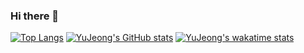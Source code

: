 ### Hi there 👋

[![Top Langs](https://github-readme-stats.vercel.app/api/top-langs/?username=lyj0047&layout=compact)](https://github.com/lyj0047/github-readme-stats)
[![YuJeong's GitHub stats](https://github-readme-stats.vercel.app/api?username=lyj0047)](https://github.com/lyj0047/github-readme-stats)
[![YuJeong's wakatime stats](https://github-readme-stats.vercel.app/api/wakatime?username=lyj0047)](https://github.com/lyj0047/github-readme-stats)


<!--
**lyj0047/lyj0047** is a ✨ _special_ ✨ repository because its `README.md` (this file) appears on your GitHub profile.

Here are some ideas to get you started:

- 🔭 I’m currently working on ...
- 🌱 I’m currently learning ...
- 👯 I’m looking to collaborate on ...
- 🤔 I’m looking for help with ...
- 💬 Ask me about ...
- 📫 How to reach me: ...
- 😄 Pronouns: ...
- ⚡ Fun fact: ...
-->
